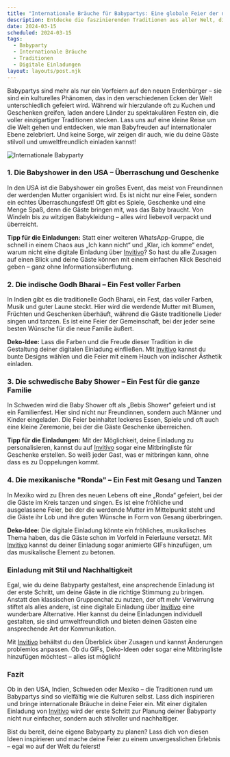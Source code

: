 ```yaml
---
title: "Internationale Bräuche für Babypartys: Eine globale Feier der neuen Ankunft"
description: Entdecke die faszinierenden Traditionen aus aller Welt, die Babypartys zu einem besonderen Erlebnis machen, und wie digitale Einladungen deine Feier persönlicher gestalten können.
date: 2024-03-15
scheduled: 2024-03-15
tags:
  - Babyparty
  - Internationale Bräuche
  - Traditionen
  - Digitale Einladungen
layout: layouts/post.njk
---
```


Babypartys sind mehr als nur ein Vorfeiern auf den neuen Erdenbürger – sie sind ein kulturelles Phänomen, das in den verschiedenen Ecken der Welt unterschiedlich gefeiert wird. Während wir hierzulande oft zu Kuchen und Geschenken greifen, laden andere Länder zu spektakulären Festen ein, die voller einzigartiger Traditionen stecken. Lass uns auf eine kleine Reise um die Welt gehen und entdecken, wie man Babyfreuden auf internationaler Ebene zelebriert. Und keine Sorge, wir zeigen dir auch, wie du deine Gäste stilvoll und umweltfreundlich einladen kannst!

![Internationale Babyparty](/img/global-babyparty.webp)

### 1. **Die Babyshower in den USA – Überraschung und Geschenke**

In den USA ist die Babyshower ein großes Event, das meist von Freundinnen der werdenden Mutter organisiert wird. Es ist nicht nur eine Feier, sondern ein echtes Überraschungsfest! Oft gibt es Spiele, Geschenke und eine Menge Spaß, denn die Gäste bringen mit, was das Baby braucht. Von Windeln bis zu witzigen Babykleidung – alles wird liebevoll verpackt und überreicht.

**Tipp für die Einladungen:** Statt einer weiteren WhatsApp-Gruppe, die schnell in einem Chaos aus „Ich kann nicht“ und „Klar, ich komme“ endet, warum nicht eine digitale Einladung über [Invitivo](https://invitivo.com/create)? So hast du alle Zusagen auf einen Blick und deine Gäste können mit einem einfachen Klick Bescheid geben – ganz ohne Informationsüberflutung.

### 2. **Die indische Godh Bharai – Ein Fest voller Farben**

In Indien gibt es die traditionelle Godh Bharai, ein Fest, das voller Farben, Musik und guter Laune steckt. Hier wird die werdende Mutter mit Blumen, Früchten und Geschenken überhäuft, während die Gäste traditionelle Lieder singen und tanzen. Es ist eine Feier der Gemeinschaft, bei der jeder seine besten Wünsche für die neue Familie äußert.

**Deko-Idee:** Lass die Farben und die Freude dieser Tradition in die Gestaltung deiner digitalen Einladung einfließen. Mit [Invitivo](https://invitivo.com/) kannst du bunte Designs wählen und die Feier mit einem Hauch von indischer Ästhetik einladen.

### 3. **Die schwedische Baby Shower – Ein Fest für die ganze Familie**

In Schweden wird die Baby Shower oft als „Bebis Shower“ gefeiert und ist ein Familienfest. Hier sind nicht nur Freundinnen, sondern auch Männer und Kinder eingeladen. Die Feier beinhaltet leckeres Essen, Spiele und oft auch eine kleine Zeremonie, bei der die Gäste Geschenke überreichen.

**Tipp für die Einladungen:** Mit der Möglichkeit, deine Einladung zu personalisieren, kannst du auf [Invitivo](https://invitivo.com/) sogar eine Mitbringliste für Geschenke erstellen. So weiß jeder Gast, was er mitbringen kann, ohne dass es zu Doppelungen kommt.

### 4. **Die mexikanische "Ronda" – Ein Fest mit Gesang und Tanzen**

In Mexiko wird zu Ehren des neuen Lebens oft eine „Ronda“ gefeiert, bei der die Gäste im Kreis tanzen und singen. Es ist eine fröhliche und ausgelassene Feier, bei der die werdende Mutter im Mittelpunkt steht und die Gäste ihr Lob und ihre guten Wünsche in Form von Gesang überbringen.

**Deko-Idee:** Die digitale Einladung könnte ein fröhliches, musikalisches Thema haben, das die Gäste schon im Vorfeld in Feierlaune versetzt. Mit [Invitivo](https://invitivo.com/) kannst du deiner Einladung sogar animierte GIFs hinzufügen, um das musikalische Element zu betonen.

### **Einladung mit Stil und Nachhaltigkeit**

Egal, wie du deine Babyparty gestaltest, eine ansprechende Einladung ist der erste Schritt, um deine Gäste in die richtige Stimmung zu bringen. Anstatt den klassischen Gruppenchat zu nutzen, der oft mehr Verwirrung stiftet als alles andere, ist eine digitale Einladung über [Invitivo](https://invitivo.com/) eine wunderbare Alternative. Hier kannst du deine Einladungen individuell gestalten, sie sind umweltfreundlich und bieten deinen Gästen eine ansprechende Art der Kommunikation. 

Mit [Invitivo](https://invitivo.com/) behältst du den Überblick über Zusagen und kannst Änderungen problemlos anpassen. Ob du GIFs, Deko-Ideen oder sogar eine Mitbringliste hinzufügen möchtest – alles ist möglich!

### **Fazit**

Ob in den USA, Indien, Schweden oder Mexiko – die Traditionen rund um Babypartys sind so vielfältig wie die Kulturen selbst. Lass dich inspirieren und bringe internationale Bräuche in deine Feier ein. Mit einer digitalen Einladung von [Invitivo](https://invitivo.com/) wird der erste Schritt zur Planung deiner Babyparty nicht nur einfacher, sondern auch stilvoller und nachhaltiger.

Bist du bereit, deine eigene Babyparty zu planen? Lass dich von diesen Ideen inspirieren und mache deine Feier zu einem unvergesslichen Erlebnis – egal wo auf der Welt du feierst!
